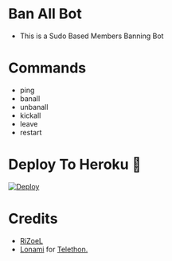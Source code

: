 # Ban All Bot

- This is a Sudo Based Members Banning Bot 
 
# Commands
- ping
- banall
- unbanall
- kickall
- leave 
- restart

# Deploy To Heroku 🚀
[![Deploy](https://www.herokucdn.com/deploy/button.svg)](https://dashboard.heroku.com/new?template=https://github.com/MrRiZoeL/BanallBot)

# Credits
* [RiZoeL](@FAKE_ARYAN)
* [Lonami](https://github.com/LonamiWebs/) for [Telethon.](https://github.com/LonamiWebs/Telethon)
